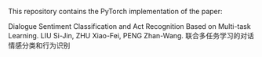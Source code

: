 This repository contains the PyTorch implementation of the paper:

Dialogue Sentiment Classification and Act Recognition Based on Multi-task Learning. LIU Si-Jin, ZHU Xiao-Fei, PENG Zhan-Wang.
联合多任务学习的对话情感分类和行为识别
